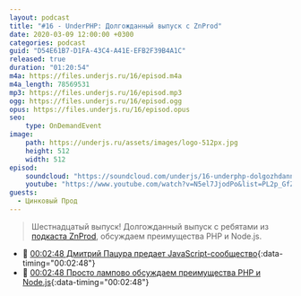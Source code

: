 ```yaml
---
layout: podcast
title: "#16 - UnderPHP: Долгожданный выпуск с ZnProd"
date: 2020-03-09 12:00:00 +0300
categories: podcast
guid: "D54E61B7-D1FA-43C4-A41E-EFB2F39B4A1C"
released: true
duration: "01:20:54"
m4a: https://files.underjs.ru/16/episod.m4a
m4a_length: 78569531
mp3: https://files.underjs.ru/16/episod.mp3
ogg: https://files.underjs.ru/16/episod.ogg
opus: https://files.underjs.ru/16/episod.opus
seo:
    type: OnDemandEvent
image:
    path: https://underjs.ru/assets/images/logo-512px.jpg
    height: 512
    width: 512
episod:
    soundcloud: "https://soundcloud.com/underjs/16-underphp-dolgozhdannyy-vypusk-s-znprod"
    youtube: "https://www.youtube.com/watch?v=N5el7JjodPo&list=PL2p_GfZz-_1OWXrKUZRBc8LzMz5FJNXW7"
guests:
  - Цинковый Прод
---
```


> Шестнадцатый выпуск! Долгожданный выпуск с ребятами из [подкаста ZnProd](https://soundcloud.com/znprod), обсуждаем преимущества PHP и Node.js.

- 🤔 [00:02:48 Дмитрий Пацура предает JavaScript-сообщество](#){:data-timing="00:02:48"}
- 🤔 [00:02:48 Просто лампово обсуждаем преимущества PHP и Node.js](#){:data-timing="00:02:48"}
